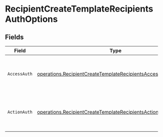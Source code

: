 # RecipientCreateTemplateRecipientsAuthOptions


## Fields

| Field                                                                                                                                            | Type                                                                                                                                             | Required                                                                                                                                         | Description                                                                                                                                      |
| ------------------------------------------------------------------------------------------------------------------------------------------------ | ------------------------------------------------------------------------------------------------------------------------------------------------ | ------------------------------------------------------------------------------------------------------------------------------------------------ | ------------------------------------------------------------------------------------------------------------------------------------------------ |
| `AccessAuth`                                                                                                                                     | [operations.RecipientCreateTemplateRecipientsAccessAuthResponse](../../models/operations/recipientcreatetemplaterecipientsaccessauthresponse.md) | :heavy_check_mark:                                                                                                                               | The type of authentication required for the recipient to access the document.                                                                    |
| `ActionAuth`                                                                                                                                     | [operations.RecipientCreateTemplateRecipientsActionAuthResponse](../../models/operations/recipientcreatetemplaterecipientsactionauthresponse.md) | :heavy_check_mark:                                                                                                                               | The type of authentication required for the recipient to sign the document.                                                                      |